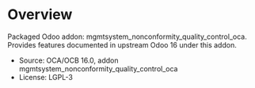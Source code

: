 # Overview

Packaged Odoo addon: mgmtsystem_nonconformity_quality_control_oca. Provides features documented in upstream Odoo 16 under this addon.

- Source: OCA/OCB 16.0, addon mgmtsystem_nonconformity_quality_control_oca
- License: LGPL-3
